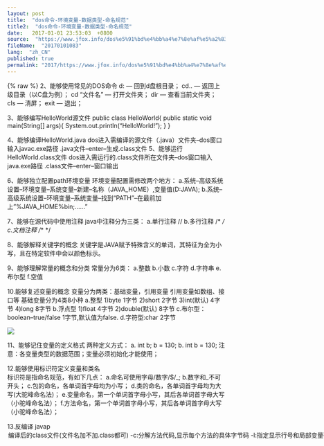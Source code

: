 ```yaml
---
layout: post
title:  "dos命令-环境变量-数据类型-命名规范"
title2:  "dos命令-环境变量-数据类型-命名规范"
date:   2017-01-01 23:53:03  +0800
source:  "https://www.jfox.info/dos%e5%91%bd%e4%bb%a4%e7%8e%af%e5%a2%83%e5%8f%98%e9%87%8f%e6%95%b0%e6%8d%ae%e7%b1%bb%e5%9e%8b%e5%91%bd%e5%90%8d%e8%a7%84%e8%8c%83.html"
fileName:  "20170101083"
lang:  "zh_CN"
published: true
permalink: "2017/https://www.jfox.info/dos%e5%91%bd%e4%bb%a4%e7%8e%af%e5%a2%83%e5%8f%98%e9%87%8f%e6%95%b0%e6%8d%ae%e7%b1%bb%e5%9e%8b%e5%91%bd%e5%90%8d%e8%a7%84%e8%8c%83.html"
---
```

{% raw %}
2、能够使用常见的DOS命令
d: — 回到d盘根目录；
cd.. — 返回上级目录（以C盘为例）；
cd “文件名” — 打开文件夹；
dir — 查看当前文件夹；
cls — 清屏；
exit — 退出；

3、能够编写HelloWorld源文件
public class HelloWorld{
public static void main(String[] args){
System.out.println(“HelloWorld!”);
}
}

4、能够编译HelloWorld.java
dos进入需编译的源文件（.java）文件夹–dos窗口输入javac.exe路径  .java文件–enter–生成.class文件
5、能够运行HelloWorld.class文件
dos进入需运行的.class文件所在文件夹–dos窗口输入java.exe路径  .class文件–enter–窗口输出

6、能够独立配置path环境变量
环境变量配置需修改两个地方：
a.系统–高级系统设置–环境变量–系统变量–新建–名称（JAVA_HOME）,变量值(D:JAVA);
b.系统–高级系统设置–环境变量–系统变量–找到“PATH”–在最前加上”%JAVA_HOME%bin;……”

7、能够在源代码中使用注释
java中注释分为三类：
a.单行注释  //
b.多行注释  /*  */
c.文档注释  /**  */

8、能够解释关键字的概念
关键字是JAVA赋予特殊含义的单词，其特征为全为小写，且在特定软件中会以颜色标示。

9、能够理解常量的概念和分类
常量分为6类：
a.整数
b.小数
c.字符
d.字符串
e.布尔型
f.空值

10.能够复述变量的概念
变量分为两类：基础变量，引用变量
引用变量如数组、接口等
基础变量分为4类8小种
a.整型
1)byte 1字节
2)short 2字节
3)int(默认) 4字节
4)long 8字节
b.浮点型
1)float 4字节
2)double(默认) 8字节
c.布尔型：boolean–true/false 1字节,默认值为false.
d.字符型:char 2字节

![](/wp-content/uploads/2017/07/1499266501.png)

11、能够记住变量的定义格式
两种定义方式：
a. int b;
b = 130;
b. int b = 130;
注意：各变量类型的数据范围；变量必须初始化才能使用；

12.能够使用标识符定义变量和类名   
标识符是指命名规范，有如下几点：
a.命名可使用字母/数字/$/_;
b.数字和_不可开头；
c.包的命名，各单词首字母均为小写；
d.类的命名，各单词首字母均为大写(大驼峰命名法)；
e.变量命名，第一个单词首字母小写，其后各单词首字母大写（小驼峰命名法）；
f.方法命名，第一个单词首字母小写，其后各单词首字母大写（小驼峰命名法）；

13.反编译
javap <option> 编译后的class文件(文件名加不加.class都可)
-c:分解方法代码,显示每个方法的具体字节码
-l:指定显示行号和局部变量列表
-verbose:显示详细信息
-public|protected|default|private:显示该级别的类成员
{% endraw %}
